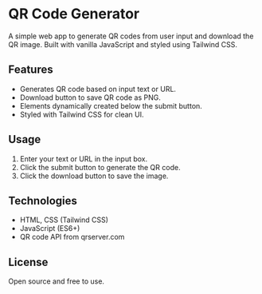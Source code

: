 # QR Code Generator

A simple web app to generate QR codes from user input and download the QR image. Built with vanilla JavaScript and styled using Tailwind CSS.

## Features

- Generates QR code based on input text or URL.
- Download button to save QR code as PNG.
- Elements dynamically created below the submit button.
- Styled with Tailwind CSS for clean UI.

## Usage

1. Enter your text or URL in the input box.
2. Click the submit button to generate the QR code.
3. Click the download button to save the image.

## Technologies

- HTML, CSS (Tailwind CSS)
- JavaScript (ES6+)
- QR code API from qrserver.com

## License

Open source and free to use.
